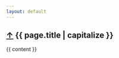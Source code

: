 ```yaml
---
layout: default
---
```


<section>
  <h1>
    <a href="{{ site.url }}/">&uarr;</a>
    {{ page.title | capitalize }}
  </h1>

  {{ content }}

</section>
